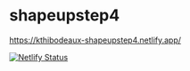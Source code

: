 # shapeupstep4

https://kthibodeaux-shapeupstep4.netlify.app/


[![Netlify Status](https://api.netlify.com/api/v1/badges/db044676-52ed-445a-8b8c-bdb4effc3f5b/deploy-status)](https://app.netlify.com/sites/kthibodeaux-shapeupstep4/deploys)
